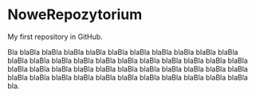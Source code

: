 # NoweRepozytorium
My first repository in GitHub.


Bla blaBla blaBla blaBla blaBla blaBla blaBla blaBla blaBla blaBla blaBla blaBla blaBla blaBla blaBla blaBla blaBla blaBla blaBla blaBla blaBla blaBla blaBla blaBla blaBla blaBla blaBla blaBla blaBla blaBla blaBla blaBla blaBla blaBla blaBla blaBla blaBla blaBla blaBla blaBla blaBla blaBla blaBla blaBla bla.
